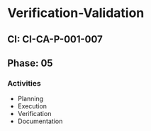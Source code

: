 # Verification-Validation

## CI: CI-CA-P-001-007
## Phase: 05

### Activities
- Planning
- Execution
- Verification
- Documentation
